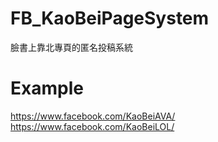 # FB_KaoBeiPageSystem
臉書上靠北專頁的匿名投稿系統

# Example
https://www.facebook.com/KaoBeiAVA/
https://www.facebook.com/KaoBeiLOL/
